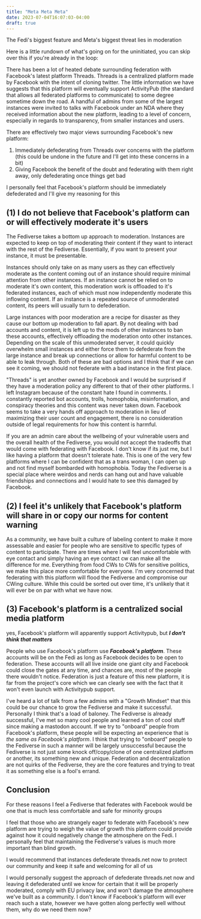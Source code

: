 ```yaml
---
title: "Meta Meta Meta"
date: 2023-07-04T16:07:03-04:00
draft: true
---
```


The Fedi's biggest feature and Meta's biggest threat lies in moderation

Here is a little rundown of what's going on for the uninitiated, you can skip over this if you're already in the loop:

There has been a lot of heated debate surrounding federation with Facebook's latest platform Threads. Threads is a centralized platform made by Facebook with the intent of cloning twitter. The little information we have suggests that this platform will eventually support ActivityPub (the standard that allows all federated platforms to communicate) to some degree sometime down the road. A handful of admins from some of the largest instances were invited to talks with Facebook under an NDA where they received information about the new platform, leading to a level of concern, especially in regards to transparency, from smaller instances and users. 

There are effectively two major views surrounding Facebook's new platform:
1. Immediately defederating from Threads over concerns with the platform (this could be undone in the future and I'll get into these concerns in a bit)
2. Giving Facebook the benefit of the doubt and federating with them right away, only defederating once things get bad

I personally feel that Facebook's platform should be immediately defederated and I'll give my reasoning for this

## (1) I do not believe that Facebook's platform can or will effectively moderate it's users

The Fediverse takes a bottom up approach to moderation. Instances are expected to keep on top of moderating their content if they want to interact with the rest of the Fediverse. Essentially, if you want to present your instance, it must be presentable. 

Instances should only take on as many users as they can effectively moderate as the content coming out of an instance should require minimal attention from other instances. If an instance cannot be relied on to moderate it's own content, this moderation work is offloaded to it's federated instances, each of which must now independently moderate this inflowing content. If an instance is a repeated source of unmoderated content, its peers will usually turn to defederation.

Large instances with poor moderation are a recipe for disaster as they cause our bottom up moderation to fall apart. By not dealing with bad accounts and content, it is left up to the mods of other instances to ban these accounts, effectively offloading the moderation onto other instances. Depending on the scale of this unmoderated server, it could quickly overwhelm small instances and either force them to defederate from the large instance and break up connections or allow for harmful content to be able to leak through. Both of these are bad options and I think that if we can see it coming, we should not federate with a bad instance in the first place. 

"Threads" is yet another owned by Facebook and I would be surprised if they have a moderation policy any different to that of their other platforms. I left Instagram because of the constant hate I found in comments. I constantly reported bot accounts, trolls, homophobia, misinformation, and conspiracy theories and this content was never taken down. Facebook seems to take a very hands off approach to moderation in lieu of maximizing their user count and engagement, there is no consideration outside of legal requirements for how this content is harmful. 

If you are an admin care about the wellbeing of your vulnerable users and the overall health of the Fediverse, you would not accept the tradeoffs that would come with federating with Facebook. I don't know if its just me, but I like having a platform that doesn't tolerate hate. This is one of the very few platforms where I can be confident that as a trans woman, I can open up and not find myself bombarded with homophobia. Today the Fediverse is a special place where weirdos and nerds can hang out and have valuable friendships and connections and I would hate to see this damaged by Facebook.

## (2) I feel it's unlikely that Facebook's platform will share in or copy our norms for content warning 

As a community, we have built a culture of labeling content to make it more assessable and easier for people who are sensitive to specific types of content to participate. There are times where I will feel uncomfortable with eye contact and simply having an eye contact cw can make all the difference for me. Everything from food CWs to CWs for sensitive politics, we make this place more comfortable for everyone. I'm very concerned that federating with this platform will flood the Fediverse and compromise our CWing culture. While this could be sorted out over time, it's unlikely that it will ever be on par with what we have now.

## (3) Facebook's platform is a centralized social media platform

yes, Facebook's platform will apparently support Activitypub, but ***I don't think that matters***

People who use Facebook's platform use ***Facebook's platform***. These accounts will be on the Fedi as long as Facebook decides to be open to federation. These accounts will all live inside one giant city and Facebook could close the gates at any time, and chances are, most of the people there wouldn't notice. Federation is just a feature of this new platform, it is far from the project's core which we can clearly see with the fact that it won't even launch with Activitypub support.

I've heard a lot of talk from a few admins with a "Growth Mindset" that this could be our chance to grow the Fediverse and make it successful. Personally I think that's a load of baloney. The Fediverse is already successful, I've met so many cool people and learned a ton of cool stuff since making a mastodon account. If we try to "onboard" people from Facebook's platform, these people will be expecting an experience that is *the same as Facebook's platform*. I think that trying to "onboard" people to the Fediverse in such a manner will be largely unsuccessful because the Fediverse is not just some knock off/copy/clone of one centralized platform or another, its something new and unique. Federation and decentralization are not quirks of the Fediverse, they are the core features and trying to treat it as something else is a fool's errand. 

## Conclusion

For these reasons I feel a Fediverse that federates with Facebook would be one that is much less comfortable and safe for minority groups 

I feel that those who are strangely eager to federate with Facebook's new platform are trying to weigh the value of growth this platform could provide against how it could negatively change the atmosphere on the Fedi. I personally feel that maintaining the Fediverse's values is much more important than blind growth.

I would recommend that instances defederate threads.net now to protect our community and keep it safe and welcoming for all of us

I would personally suggest the approach of defederate threads.net now and leaving it defederated until we know for certain that it will be properly moderated, comply with EU privacy law, and won't damage the atmosphere we've built as a community. I don't know if Facebook's platform will ever reach such a state, however we have gotten along perfectly well without them, why do we need them now?